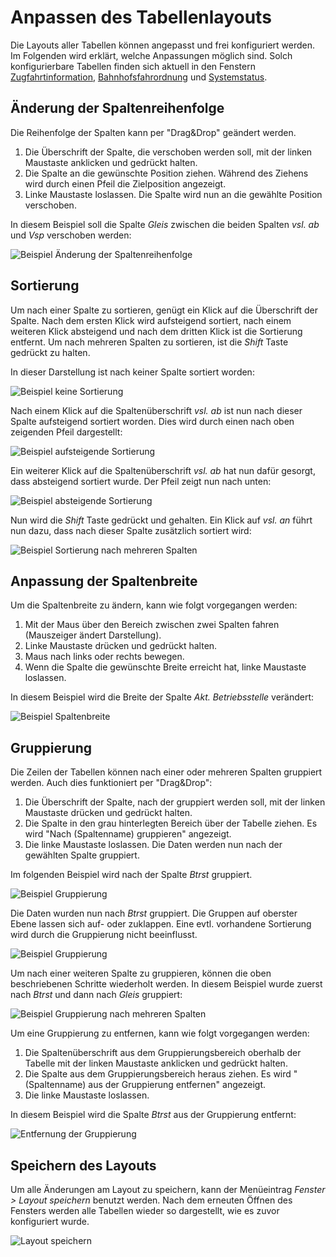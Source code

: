 # Anpassen des Tabellenlayouts

Die Layouts aller Tabellen können angepasst und frei konfiguriert werden. Im Folgenden wird erklärt, welche Anpassungen möglich sind. Solch konfigurierbare Tabellen finden sich aktuell in den Fenstern [Zugfahrtinformation](zfi.md), [Bahnhofsfahrordnung](bfo.md) und [Systemstatus](systemstatus.md).

## Änderung der Spaltenreihenfolge
Die Reihenfolge der Spalten kann per "Drag&Drop" geändert werden.

1. Die Überschrift der Spalte, die verschoben werden soll, mit der linken Maustaste anklicken und gedrückt halten.
2. Die Spalte an die gewünschte Position ziehen. Während des Ziehens wird durch einen Pfeil die Zielposition angezeigt.
3. Linke Maustaste loslassen. Die Spalte wird nun an die gewählte Position verschoben.

In diesem Beispiel soll die Spalte *Gleis* zwischen die beiden Spalten *vsl. ab* und *Vsp* verschoben werden:

![Beispiel Änderung der Spaltenreihenfolge](img/grid_move.png)

## Sortierung
Um nach einer Spalte zu sortieren, genügt ein Klick auf die Überschrift der Spalte. Nach dem ersten Klick wird aufsteigend sortiert, nach einem weiteren Klick absteigend und nach dem dritten Klick ist die Sortierung entfernt. Um nach mehreren Spalten zu sortieren, ist die *Shift* Taste gedrückt zu halten.

In dieser Darstellung ist nach keiner Spalte sortiert worden:

![Beispiel keine Sortierung](img/grid_no_sort.png)

Nach einem Klick auf die Spaltenüberschrift *vsl. ab* ist nun nach dieser Spalte aufsteigend sortiert worden. Dies wird durch einen nach oben zeigenden Pfeil dargestellt:

![Beispiel aufsteigende Sortierung](img/grid_sort_asc.png)

Ein weiterer Klick auf die Spaltenüberschrift *vsl. ab* hat nun dafür gesorgt, dass absteigend sortiert wurde. Der Pfeil zeigt nun nach unten:

![Beispiel absteigende Sortierung](img/grid_sort_desc.png)

Nun wird die *Shift* Taste gedrückt und gehalten. Ein Klick auf *vsl. an* führt nun dazu, dass nach dieser Spalte zusätzlich sortiert wird:

![Beispiel Sortierung nach mehreren Spalten](img/grid_sort_multi.png)

## Anpassung der Spaltenbreite
Um die Spaltenbreite zu ändern, kann wie folgt vorgegangen werden:

1. Mit der Maus über den Bereich zwischen zwei Spalten fahren (Mauszeiger ändert Darstellung).
2. Linke Maustaste drücken und gedrückt halten.
3. Maus nach links oder rechts bewegen.
4. Wenn die Spalte die gewünschte Breite erreicht hat, linke Maustaste loslassen.

In diesem Beispiel wird die Breite der Spalte *Akt. Betriebsstelle* verändert:

![Beispiel Spaltenbreite](img/grid_resize.png)

## Gruppierung
Die Zeilen der Tabellen können nach einer oder mehreren Spalten gruppiert werden. Auch dies funktioniert per "Drag&Drop":

1. Die Überschrift der Spalte, nach der gruppiert werden soll, mit der linken Maustaste drücken und gedrückt halten.
2. Die Spalte in den grau hinterlegten Bereich über der Tabelle ziehen. Es wird "Nach (Spaltenname) gruppieren" angezeigt.
3. Die linke Maustaste loslassen. Die Daten werden nun nach der gewählten Spalte gruppiert.

Im folgenden Beispiel wird nach der Spalte *Btrst* gruppiert.

![Beispiel Gruppierung](img/grid_group.png)

Die Daten wurden nun nach *Btrst* gruppiert. Die Gruppen auf oberster Ebene lassen sich auf- oder zuklappen. Eine evtl. vorhandene Sortierung wird durch die Gruppierung nicht beeinflusst.

![Beispiel Gruppierung](img/grid_group_result.png)

Um nach einer weiteren Spalte zu gruppieren, können die oben beschriebenen Schritte wiederholt werden. In diesem Beispiel wurde zuerst nach *Btrst* und dann nach *Gleis* gruppiert:

![Beispiel Gruppierung nach mehreren Spalten](img/grid_group_multi.png)

Um eine Gruppierung zu entfernen, kann wie folgt vorgegangen werden:

1.  Die Spaltenüberschrift aus dem Gruppierungsbereich oberhalb der Tabelle mit der linken Maustaste anklicken und gedrückt halten.
2. Die Spalte aus dem Gruppierungsbereich heraus ziehen. Es wird "(Spaltenname) aus der Gruppierung entfernen" angezeigt.
3. Die linke Maustaste loslassen.

In diesem Beispiel wird die Spalte *Btrst* aus der Gruppierung entfernt:

![Entfernung der Gruppierung](img/grid_group_remove.png)

## Speichern des Layouts
Um alle Änderungen am Layout zu speichern, kann der Menüeintrag *Fenster > Layout speichern* benutzt werden. Nach dem erneuten Öffnen des Fensters werden alle Tabellen wieder so dargestellt, wie es zuvor konfiguriert wurde.

![Layout speichern](img/grid_save_layout.png)